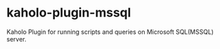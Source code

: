 # kaholo-plugin-mssql
Kaholo Plugin for running scripts and queries on Microsoft SQL(MSSQL) server.
